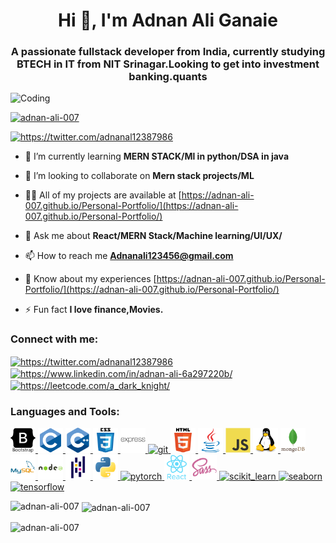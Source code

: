 <h1 align="center">Hi 👋, I'm Adnan Ali Ganaie</h1>
<h3 align="center">A passionate fullstack developer from India, currently studying BTECH in IT from NIT Srinagar.Looking to get into investment banking.quants</h3>
<img align="centre" alt="Coding" width="1200" src="https://25.media.tumblr.com/e3218b5fd18ddbff092f3cea2e6c4405/tumblr_ml4b6lchbC1qde177o1_400.gif">
<p align="left"> <a href="https://github.com/ryo-ma/github-profile-trophy"><img src="https://github-profile-trophy.vercel.app/?username=adnan-ali-007" alt="adnan-ali-007" /></a> </p>

<p align="left"> <a href="https://twitter.com/https://twitter.com/adnanal12387986" target="blank"><img src="https://img.shields.io/twitter/follow/https://twitter.com/adnanal12387986?logo=twitter&style=for-the-badge" alt="https://twitter.com/adnanal12387986" /></a> </p>

- 🌱 I’m currently learning **MERN STACK/Ml in python/DSA in java**

- 👯 I’m looking to collaborate on **Mern stack projects/ML**

- 👨‍💻 All of my projects are available at [https://adnan-ali-007.github.io/Personal-Portfolio/](https://adnan-ali-007.github.io/Personal-Portfolio/)

- 💬 Ask me about **React/MERN Stack/Machine learning/UI/UX/**

- 📫 How to reach me **Adnanali123456@gmail.com**

- 📄 Know about my experiences [https://adnan-ali-007.github.io/Personal-Portfolio/](https://adnan-ali-007.github.io/Personal-Portfolio/)

- ⚡ Fun fact **I love finance,Movies.**

<h3 align="left">Connect with me:</h3>
<p align="left">
<a href="https://twitter.com/https://twitter.com/adnanal12387986" target="blank"><img align="center" src="https://raw.githubusercontent.com/rahuldkjain/github-profile-readme-generator/master/src/images/icons/Social/twitter.svg" alt="https://twitter.com/adnanal12387986" height="30" width="40" /></a>
<a href="https://linkedin.com/in/https://www.linkedin.com/in/adnan-ali-6a297220b/" target="blank"><img align="center" src="https://raw.githubusercontent.com/rahuldkjain/github-profile-readme-generator/master/src/images/icons/Social/linked-in-alt.svg" alt="https://www.linkedin.com/in/adnan-ali-6a297220b/" height="30" width="40" /></a>
<a href="https://www.leetcode.com/https://leetcode.com/a_dark_knight/" target="blank"><img align="center" src="https://raw.githubusercontent.com/rahuldkjain/github-profile-readme-generator/master/src/images/icons/Social/leet-code.svg" alt="https://leetcode.com/a_dark_knight/" height="30" width="40" /></a>
</p>

<h3 align="left">Languages and Tools:</h3>
<p align="left"> <a href="https://getbootstrap.com" target="_blank" rel="noreferrer"> <img src="https://raw.githubusercontent.com/devicons/devicon/master/icons/bootstrap/bootstrap-plain-wordmark.svg" alt="bootstrap" width="40" height="40"/> </a> <a href="https://www.cprogramming.com/" target="_blank" rel="noreferrer"> <img src="https://raw.githubusercontent.com/devicons/devicon/master/icons/c/c-original.svg" alt="c" width="40" height="40"/> </a> <a href="https://www.w3schools.com/cpp/" target="_blank" rel="noreferrer"> <img src="https://raw.githubusercontent.com/devicons/devicon/master/icons/cplusplus/cplusplus-original.svg" alt="cplusplus" width="40" height="40"/> </a> <a href="https://www.w3schools.com/css/" target="_blank" rel="noreferrer"> <img src="https://raw.githubusercontent.com/devicons/devicon/master/icons/css3/css3-original-wordmark.svg" alt="css3" width="40" height="40"/> </a> <a href="https://expressjs.com" target="_blank" rel="noreferrer"> <img src="https://raw.githubusercontent.com/devicons/devicon/master/icons/express/express-original-wordmark.svg" alt="express" width="40" height="40"/> </a> <a href="https://git-scm.com/" target="_blank" rel="noreferrer"> <img src="https://www.vectorlogo.zone/logos/git-scm/git-scm-icon.svg" alt="git" width="40" height="40"/> </a> <a href="https://www.w3.org/html/" target="_blank" rel="noreferrer"> <img src="https://raw.githubusercontent.com/devicons/devicon/master/icons/html5/html5-original-wordmark.svg" alt="html5" width="40" height="40"/> </a> <a href="https://www.java.com" target="_blank" rel="noreferrer"> <img src="https://raw.githubusercontent.com/devicons/devicon/master/icons/java/java-original.svg" alt="java" width="40" height="40"/> </a> <a href="https://developer.mozilla.org/en-US/docs/Web/JavaScript" target="_blank" rel="noreferrer"> <img src="https://raw.githubusercontent.com/devicons/devicon/master/icons/javascript/javascript-original.svg" alt="javascript" width="40" height="40"/> </a> <a href="https://www.linux.org/" target="_blank" rel="noreferrer"> <img src="https://raw.githubusercontent.com/devicons/devicon/master/icons/linux/linux-original.svg" alt="linux" width="40" height="40"/> </a> <a href="https://www.mongodb.com/" target="_blank" rel="noreferrer"> <img src="https://raw.githubusercontent.com/devicons/devicon/master/icons/mongodb/mongodb-original-wordmark.svg" alt="mongodb" width="40" height="40"/> </a> <a href="https://www.mysql.com/" target="_blank" rel="noreferrer"> <img src="https://raw.githubusercontent.com/devicons/devicon/master/icons/mysql/mysql-original-wordmark.svg" alt="mysql" width="40" height="40"/> </a> <a href="https://nodejs.org" target="_blank" rel="noreferrer"> <img src="https://raw.githubusercontent.com/devicons/devicon/master/icons/nodejs/nodejs-original-wordmark.svg" alt="nodejs" width="40" height="40"/> </a> <a href="https://pandas.pydata.org/" target="_blank" rel="noreferrer"> <img src="https://raw.githubusercontent.com/devicons/devicon/2ae2a900d2f041da66e950e4d48052658d850630/icons/pandas/pandas-original.svg" alt="pandas" width="40" height="40"/> </a> <a href="https://www.python.org" target="_blank" rel="noreferrer"> <img src="https://raw.githubusercontent.com/devicons/devicon/master/icons/python/python-original.svg" alt="python" width="40" height="40"/> </a> <a href="https://pytorch.org/" target="_blank" rel="noreferrer"> <img src="https://www.vectorlogo.zone/logos/pytorch/pytorch-icon.svg" alt="pytorch" width="40" height="40"/> </a> <a href="https://reactjs.org/" target="_blank" rel="noreferrer"> <img src="https://raw.githubusercontent.com/devicons/devicon/master/icons/react/react-original-wordmark.svg" alt="react" width="40" height="40"/> </a> <a href="https://sass-lang.com" target="_blank" rel="noreferrer"> <img src="https://raw.githubusercontent.com/devicons/devicon/master/icons/sass/sass-original.svg" alt="sass" width="40" height="40"/> </a> <a href="https://scikit-learn.org/" target="_blank" rel="noreferrer"> <img src="https://upload.wikimedia.org/wikipedia/commons/0/05/Scikit_learn_logo_small.svg" alt="scikit_learn" width="40" height="40"/> </a> <a href="https://seaborn.pydata.org/" target="_blank" rel="noreferrer"> <img src="https://seaborn.pydata.org/_images/logo-mark-lightbg.svg" alt="seaborn" width="40" height="40"/> </a> <a href="https://www.tensorflow.org" target="_blank" rel="noreferrer"> <img src="https://www.vectorlogo.zone/logos/tensorflow/tensorflow-icon.svg" alt="tensorflow" width="40" height="40"/> </a> </p>

<p><img align="left" src="https://github-readme-stats.vercel.app/api/top-langs?username=adnan-ali-007&show_icons=true&locale=en&layout=compact" alt="adnan-ali-007" /></p>

<p>&nbsp;<img align="center" src="https://github-readme-stats.vercel.app/api?username=adnan-ali-007&show_icons=true&locale=en" alt="adnan-ali-007" /></p>

<p><img align="center" src="https://github-readme-streak-stats.herokuapp.com/?user=adnan-ali-007&" alt="adnan-ali-007" /></p>
